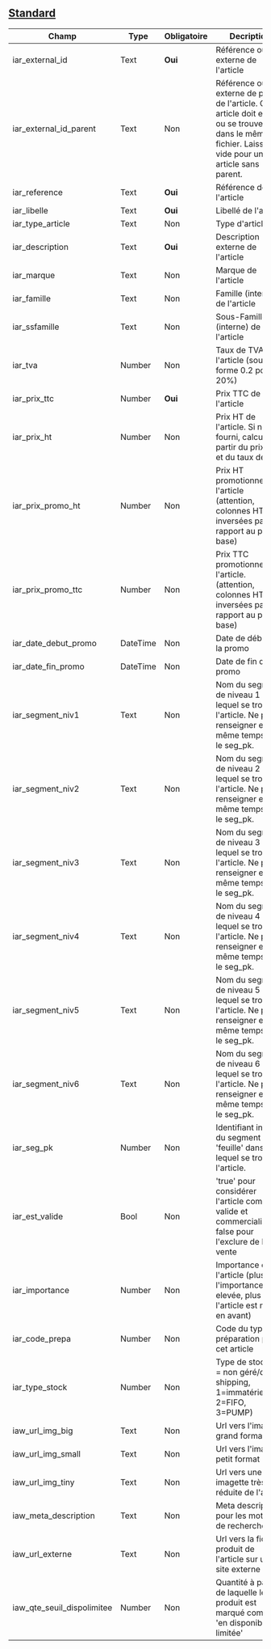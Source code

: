 ## [Standard](#tab/tab-raw)

|Champ|Type|Obligatoire|Decription|
|---|---|---|---|
|iar_external_id|Text|**Oui**|Référence ou id externe de l'article|
|iar_external_id_parent|Text|Non|Référence ou id externe de parent de l'article. Cet article doit exister ou se trouver dans le même fichier. Laisser vide pour un article sans parent.|
|iar_reference|Text|**Oui**|Référence de l'article|
|iar_libelle|Text|**Oui**|Libellé de l'article|
|iar_type_article|Text|Non|Type d'article|
|iar_description|Text|**Oui**|Description externe de l'article|
|iar_marque|Text|Non|Marque de l'article|
|iar_famille|Text|Non|Famille (interne) de l'article|
|iar_ssfamille|Text|Non|Sous-Famille (interne) de l'article|
|iar_tva|Number|Non|Taux de TVA de l'article (sous la forme 0.2 pour 20%)|
|iar_prix_ttc|Number|**Oui**|Prix TTC de l'article|
|iar_prix_ht|Number|Non|Prix HT de l'article. Si non fourni, calculé à partir du prix TTC et du taux de TVA|
|iar_prix_promo_ht|Number|Non|Prix HT promotionnel de l'article (attention, colonnes HT/TTC inversées par rapport au prix de base)|
|iar_prix_promo_ttc|Number|Non|Prix TTC promotionnel de l'article. (attention, colonnes HT/TTC inversées par rapport au prix de base)|
|iar_date_debut_promo|DateTime|Non|Date de début de la promo|
|iar_date_fin_promo|DateTime|Non|Date de fin de la promo|
|iar_segment_niv1|Text|Non|Nom du segment de niveau 1 dans lequel se trouve l'article. Ne pas renseigner en même temps que le seg_pk.|
|iar_segment_niv2|Text|Non|Nom du segment de niveau 2 dans lequel se trouve l'article. Ne pas renseigner en même temps que le seg_pk.|
|iar_segment_niv3|Text|Non|Nom du segment de niveau 3 dans lequel se trouve l'article. Ne pas renseigner en même temps que le seg_pk.|
|iar_segment_niv4|Text|Non|Nom du segment de niveau 4 dans lequel se trouve l'article. Ne pas renseigner en même temps que le seg_pk.|
|iar_segment_niv5|Text|Non|Nom du segment de niveau 5 dans lequel se trouve l'article. Ne pas renseigner en même temps que le seg_pk.|
|iar_segment_niv6|Text|Non|Nom du segment de niveau 6 dans lequel se trouve l'article. Ne pas renseigner en même temps que le seg_pk.|
|iar_seg_pk|Number|Non|Identifiant interne du segment 'feuille' dans lequel se trouve l'article.|
|iar_est_valide|Bool|Non|'true' pour considérer l'article comment valide et commercialisable, false pour l'exclure de la vente|
|iar_importance|Number|Non|Importance de l'article (plus l'importance est elevée, plus l'article est mis en avant)|
|iar_code_prepa|Number|Non|Code du type de préparation pour cet article|
|iar_type_stock|Number|Non|Type de stock (0 = non géré/drop shipping, 1=immatériel, 2=FIFO, 3=PUMP)|
|iaw_url_img_big|Text|Non|Url vers l'image grand format|
|iaw_url_img_small|Text|Non|Url vers l'image petit format|
|iaw_url_img_tiny|Text|Non|Url vers une imagette très réduite de l'article|
|iaw_meta_description|Text|Non|Meta description pour les moteurs de recherche|
|iaw_url_externe|Text|Non|Url vers la fiche produit de l'article sur un site externe|
|iaw_qte_seuil_dispolimitee|Number|Non|Quantité à partir de laquelle le produit est marqué comme 'en disponibilité limitée'|
